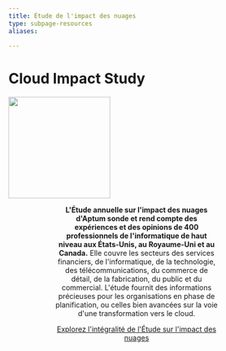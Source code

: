 ```yaml
---
title: Étude de l'impact des nuages
type: subpage-resources
aliases:
    
---
```


<div class="blog-main subpage-resources">
<div class="hero jumbotron jumbotron-fluid">
        <div class="container-fluid">
            <div class="row">
                <div class="col-xl-5 offset-xl-2 col-lg-7 offset-lg-1 col-md-10 offset-md-1 col-sm-10 offset-sm-1 col-xs-12">
                        <h1 class="display-4">Cloud Impact Study</h1>
                </div>
                <div class="hero-image-container col-xl-3 offset-xl-0 col-lg-2 offset-lg-0 col-md-10 offset-md-1 col-sm-10 offset-sm-1 col-xs-12">
                    <img src="/images/resources-landing.svg" width="200px">
                </div>
            </div>
        </div>
        </div>
        <div class="stand-out" style="padding-left: 18%; padding-right: 18%; margin-bottom: -9%"><p style="text-align: center;"><strong>L'Étude annuelle sur l'impact des nuages d'Aptum sonde et rend compte des expériences et des opinions de 400 professionnels de l'informatique de haut niveau aux États-Unis, au Royaume-Uni et au Canada.</strong> Elle couvre les secteurs des services financiers, de l'informatique, de la technologie, des télécommunications, du commerce de détail, de la fabrication, du public et du commercial. L'étude fournit des informations précieuses pour les organisations en phase de planification, ou celles bien avancées sur la voie d'une transformation vers le cloud.</p><div style="text-align: center;"><a href="https://aptum.com/cloud-hub/" target="_blank">Explorez l'intégralité de l'Étude sur l'impact des nuages <div class="triangle-right"><div class="inner-triangle"></div></a></div>
      </div></div>
